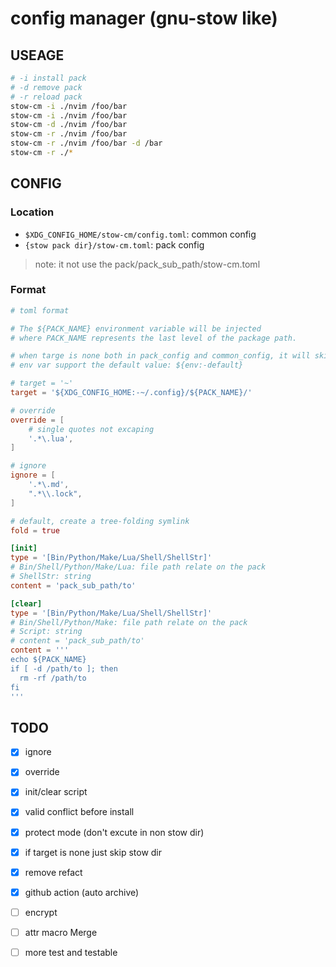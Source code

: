 # config manager (gnu-stow like)

## USEAGE

```sh
# -i install pack
# -d remove pack
# -r reload pack
stow-cm -i ./nvim /foo/bar
stow-cm -i ./nvim /foo/bar
stow-cm -d ./nvim /foo/bar
stow-cm -r ./nvim /foo/bar
stow-cm -r ./nvim /foo/bar -d /bar
stow-cm -r ./*
```

## CONFIG

### Location

- `$XDG_CONFIG_HOME/stow-cm/config.toml`: common config
- `{stow pack dir}/stow-cm.toml`: pack config

> note: it not use the pack/pack_sub_path/stow-cm.toml

### Format

```toml
# toml format

# The ${PACK_NAME} environment variable will be injected
# where PACK_NAME represents the last level of the package path.

# when targe is none both in pack_config and common_config, it will skip link the dir_tree
# env var support the default value: ${env:-default}

# target = '~'
target = '${XDG_CONFIG_HOME:-~/.config}/${PACK_NAME}/'

# override
override = [
    # single quotes not excaping
    '.*\.lua',
]

# ignore
ignore = [
    '.*\.md',
    ".*\\.lock",
]

# default, create a tree-folding symlink
fold = true

[init]
type = '[Bin/Python/Make/Lua/Shell/ShellStr]'
# Bin/Shell/Python/Make/Lua: file path relate on the pack
# ShellStr: string
content = 'pack_sub_path/to'

[clear]
type = '[Bin/Python/Make/Lua/Shell/ShellStr]'
# Bin/Shell/Python/Make: file path relate on the pack
# Script: string
# content = 'pack_sub_path/to'
content = '''
echo ${PACK_NAME}
if [ -d /path/to ]; then
  rm -rf /path/to
fi
'''
```

## TODO

- [x] ignore
- [x] override
- [x] init/clear script
- [x] valid conflict before install
- [x] protect mode (don't excute in non stow dir)
- [x] if target is none just skip stow dir
- [x] remove refact
- [x] github action (auto archive)

- [ ] encrypt
- [ ] attr macro Merge

- [ ] more test and testable
